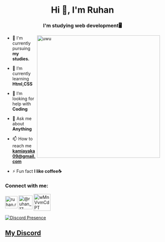 <h1 align="center">Hi 👋, I'm Ruhan</h1>
<h3 align="center">I'm studying web development🖥️</h3>

<img align=right alt="uwu" width="400" length="300" src=https://raw.githubusercontent.com/JoeyBling/JoeyBling/master/pic/pusheencode.gif>



- 🔭 I'm currently pursuing **my studies.**

- 🌱 I’m currently learning **Html,CSS**

- 🤝 I’m looking for help with **Coding**

- 💬 Ask me about **Anything**

- 📫 How to reach me **kamiayaka09@gmail.com**

- ⚡ Fun fact **I like coffee☕**



<h3 align="left">Connect with me:</h3>



<p align="left">
<a href="https://fb.com/ruhan.rouf.1/" target="blank"><img align="center" src="https://img.icons8.com/dusk/512/facebook-new--v2.png" alt="ruhan.rouf.1/" height="40" width="40" /></a>
<a href="https://twitter.com/@ruhan_17" target="blank"><img align="center" src="https://img.icons8.com/?size=512&id=42859&format=png" alt="@ruhan_17" height="45" width="45" /></a>
<a href="https://discord.gg/wMnVvmCdPT" target="blank"><img align="center" src="https://img.icons8.com/plasticine/100/discord-new-logo.png" alt="wMnVvmCdPT" height="55" width="55" /></a>

[![Discord Presence](https://lanyard.cnrad.dev/api/819191621676695563?bg=282a36&hideDiscrim=true&borderRadius=30px&idleMessage=:Hi)](https://discord.com/users/819191621676695563)
  
<a href="https://discord.gg/wMnVvmCdPT" target="_blank"><h2>My Discord</h2></a>
  

  
 
